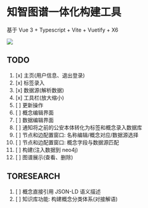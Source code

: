 # 知智图谱一体化构建工具

基于 Vue 3 + Typescript + Vite + Vuetify + X6

![](https://s3.bmp.ovh/imgs/2021/12/b58bc4844d93bc9d.png)

## TODO

1. [x] 主页(用户信息、退出登录)
2. [x] 标签录入
3. [x] 数据源(解析数据)
4. [x] 工具栏(放大缩小)
5. [ ] 更新操作
6. [ ] 概念编辑界面
7. [ ] 数据编辑界面
8. [ ] 通知将之前的公安本体转化为标签和概念录入数据库
9. [ ] 节点和边配置窗口: 名称编辑/概念对应/数据源选择
10. [ ] 节点和边配置窗口: 概念字段与数据源匹配
11. [ ] 构建(注入数据到 neo4j)
12. [ ] 图谱展示(查看、删除)

## TORESEARCH

1. [ ] 概念直接引用 JSON-LD 语义描述
2. [ ] 知识库功能: 构建概念分类体系(对接解语)
